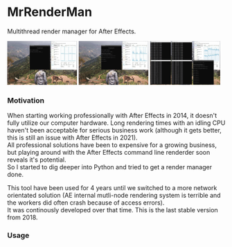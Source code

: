 # MrRenderMan
Multithread render manager for After Effects.

<img src="/Screens/Start.jpg" width="32%" /> <img src="/Screens/Settings.jpg" width="32%" /> <img src="/Screens/Workers.jpg" width="32%" />

### Motivation
When starting working professionally with After Effects in 2014, it doesn't fully utilize our computer hardware. Long rendering times with an idling CPU haven't been acceptable for serious business work (although it gets better, this is still an issue with After Effects in 2021).  
All professional solutions have been to expensive for a growing business, but playing around with the After Effects command line renderder soon reveals it's potential.  
So I started to dig deeper into Python and tried to get a render manager done.  

This tool have been used for 4 years until we switched to a more network orientated solution (AE internal mutli-node rendering system is terrible and the workers did often crash because of access errors).  
It was continously developed over that time. This is the last stable version from 2018. 

### Usage
